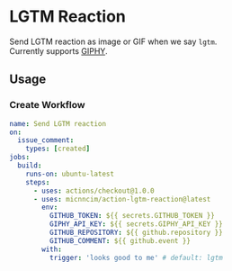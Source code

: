 # LGTM Reaction

Send LGTM reaction as image or GIF when we say `lgtm`.  
Currently supports [GIPHY](https://giphy.com).

## Usage

### Create Workflow

```yaml
name: Send LGTM reaction
on:
  issue_comment:
    types: [created]
jobs:
  build:
    runs-on: ubuntu-latest
    steps:
      - uses: actions/checkout@1.0.0
      - uses: micnncim/action-lgtm-reaction@latest
        env:
          GITHUB_TOKEN: ${{ secrets.GITHUB_TOKEN }}
          GIPHY_API_KEY: ${{ secrets.GIPHY_API_KEY }}
          GITHUB_REPOSITORY: ${{ github.repository }}
          GITHUB_COMMENT: ${{ github.event }}
        with:
          trigger: 'looks good to me' # default: lgtm
```
